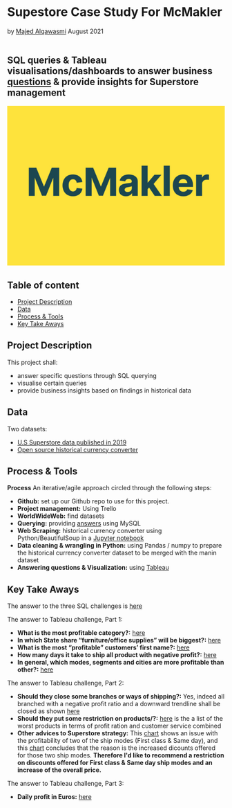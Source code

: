 # Supestore Case Study For McMakler
by [Majed Alqawasmi](https://github.com/MajedAlqawasmi) August 2021
<br/><br/>
##  SQL queries & Tableau visualisations/dashboards to answer business [questions](https://github.com/MajedAlqawasmi/McMakler_case_study/blob/main/BI%20Case%20Study.pdf) & provide insights for Superstore management 
![McMakler](https://github.com/MajedAlqawasmi/McMakler_case_study/blob/main/mcmakler-logo-700x513.jpg)

## Table of content

- [Project Description](https://github.com/MajedAlqawasmi/McMakler_case_study/blob/main/README.md#project-Description)
- [Data](https://github.com/MajedAlqawasmi/McMakler_case_study/blob/main/README.md#data)
- [Process & Tools](https://github.com/MajedAlqawasmi/McMakler_case_study/blob/main/README.md#process--tools)
- [Key Take Aways](https://github.com/MajedAlqawasmi/McMakler_case_study/blob/main/README.md#key-take-aways)

## Project Description
This project shall: 
- answer specific questions through SQL querying
- visualise certain queries
- provide business insights based on findings in historical data   

## Data
Two datasets: 
- [U.S Superstore data published in 2019](https://data.world/annjackson/2019-superstore) 
- [Open source historical currency converter](https://www.currency-converter.org.uk/currency-rates/historical/table/EUR-USD.html)

## Process & Tools

**Process**
An iterative/agile approach circled through the following steps:

- **Github:** set up our Github repo to use for this project. <br/>
- **Project management:** Using Trello
- **WorldWideWeb:** find datasets<br/>
- **Querying:** providing [answers](https://github.com/MajedAlqawasmi/McMakler_case_study/blob/main/SQL_Challenge/SQL_challenge_answered.txt) using MySQL<br/>
- **Web Scraping:** historical currency converter using Python/BeautifulSoup in a [Jupyter notebook](https://github.com/MajedAlqawasmi/McMakler_case_study/blob/main/web_scraping/web_scraping_currency.ipynb)<br/>
- **Data cleaning & wrangling in Python:** using Pandas / numpy to prepare the historical currency converter dataset to be merged with the manin dataset<br/>
- **Answering questions & Visualization:** using [Tableau](https://public.tableau.com/app/profile/majed6120/viz/SuperstoreCaseStudy_16293384908960/VisualisingDailyProfitinEuro)<br/>

## Key Take Aways

The answer to the three SQL challenges is [here](https://github.com/MajedAlqawasmi/McMakler_case_study/blob/main/SQL_Challenge/SQL_challenge_answered.txt)

The answer to Tableau challenge, Part 1:
- **What is the most profitable category?:** [here](https://public.tableau.com/views/SuperstoreCaseStudy_16293384908960/MostProfitableCategory?:language=en-US&:retry=yes&:display_count=n&:origin=viz_share_link)
- **In which State share “furniture/office supplies” will be biggest?:** [here](https://public.tableau.com/views/SuperstoreCaseStudy_16293384908960/BiggestShareofFurnitureOfficeSuppliesperstate?:language=en-US&:retry=yes&:display_count=n&:origin=viz_share_link)
- **What is the most “profitable” customers’ first name?:** [here](https://public.tableau.com/views/SuperstoreCaseStudy_16293384908960/BestCustomer?:language=en-US&:retry=yes&:display_count=n&:origin=viz_share_link)
- **How many days it take to ship all product with negative profit?:** [here](https://public.tableau.com/views/SuperstoreCaseStudy_16293384908960/MedianDaystoShipNegativeProducts?:language=en-US&:retry=yes&:display_count=n&:origin=viz_share_link)
- **In general, which modes, segments and cities are more profitable than other?:** [here](https://public.tableau.com/views/SuperstoreCaseStudy_16293384908960/ShipModesSegmentsProfitabilityperCity?:language=en-US&publish=yes&:display_count=n&:origin=viz_share_link) 

The answer to Tableau challenge, Part 2:
- **Should they close some branches or ways of shipping?:** Yes, indeed all branched with a negative profit ratio and a downward trendline shall be closed as shown [here](https://public.tableau.com/views/SuperstoreCaseStudy_16293384908960/BadBranchesDashboard?:language=en-US&publish=yes&:display_count=n&:origin=viz_share_link)
- **Should they put some restriction on products/?:** [here](https://public.tableau.com/views/SuperstoreCaseStudy_16293384908960/ProductsProfitCustomerServicewise?:language=en-US&publish=yes&:display_count=n&:origin=viz_share_link) is the a list of the worst products in terms of profit ration and customer service combined
- **Other advices to Superstore strategy:** This [chart](https://public.tableau.com/views/SuperstoreCaseStudy_16293384908960/ShipModeProfitabilityTimeline?:language=en-US&publish=yes&:display_count=n&:origin=viz_share_link) shows an issue with the profitability of two of the ship modes (First class & Same day), and this [chart](https://public.tableau.com/views/SuperstoreCaseStudy_16293384908960/TheDiscountProblem?:language=en-US&publish=yes&:display_count=n&:origin=viz_share_link) concludes that the reason is the increased dicounts offered for those two ship modes. **Therefore I'd like to recommend a restriction on discounts offered for First class & Same day ship modes and an increase of the overall price.**  

The answer to Tableau challenge, Part 3:
- **Daily profit in Euros:** [here](https://public.tableau.com/views/SuperstoreCaseStudy_16293384908960/DailyProfitinEuro?:language=en-US&publish=yes&:display_count=n&:origin=viz_share_link)
